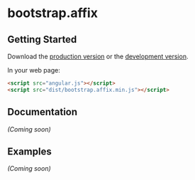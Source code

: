# bootstrap.affix



## Getting Started

Download the [production version][min] or the [development version][max].

[min]: https://raw.github.com/mgcrea/jquery-bootstrap.affix/master/dist/angular-bootstrap.affix.min.js
[max]: https://raw.github.com/mgcrea/jquery-bootstrap.affix/master/dist/angular-bootstrap.affix.js

In your web page:

```html
<script src="angular.js"></script>
<script src="dist/bootstrap.affix.min.js"></script>
```

## Documentation
_(Coming soon)_

## Examples
_(Coming soon)_

